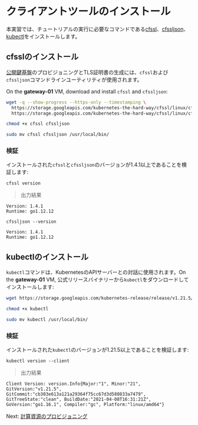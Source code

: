 # クライアントツールのインストール

本実習では、チュートリアルの実行に必要なコマンドである[cfssl](https://github.com/cloudflare/cfssl)、[cfssljson](https://github.com/cloudflare/cfssl)、[kubectl](https://kubernetes.io/docs/tasks/tools/install-kubectl)をインストールします。


## cfsslのインストール

[公開鍵基盤](https://ja.wikipedia.org/wiki/%E5%85%AC%E9%96%8B%E9%8D%B5%E5%9F%BA%E7%9B%A4)のプロビジョニングとTLS証明書の生成には、`cfssl`および`cfssljson`コマンドラインユーティリティが使用されます。

On the **gateway-01** VM, download and install `cfssl` and `cfssljson`:

```bash
wget -q --show-progress --https-only --timestamping \
  https://storage.googleapis.com/kubernetes-the-hard-way/cfssl/linux/cfssl \
  https://storage.googleapis.com/kubernetes-the-hard-way/cfssl/linux/cfssljson
```

```bash
chmod +x cfssl cfssljson
```

```bash
sudo mv cfssl cfssljson /usr/local/bin/
```

### 検証

インストールされた`cfssl`と`cfssljson`のバージョンが1.4.1以上であることを検証します:

```
cfssl version
```

> 出力結果

```
Version: 1.4.1
Runtime: go1.12.12
```

```
cfssljson --version
```
```
Version: 1.4.1
Runtime: go1.12.12
```

## kubectlのインストール

`kubectl`コマンドは、KubernetesのAPIサーバーとの対話に使用されます。On the **gateway-01** VM, 公式リリースバイナリーから`kubectl`をダウンロードしてインストールします:

```bash
wget https://storage.googleapis.com/kubernetes-release/release/v1.21.5/bin/linux/amd64/kubectl
```

```bash
chmod +x kubectl
```

```bash
sudo mv kubectl /usr/local/bin/
```

### 検証

インストールされた`kubectl`のバージョンが1.21.5以上であることを検証します:

```
kubectl version --client
```

> 出力結果

```
Client Version: version.Info{Major:"1", Minor:"21", GitVersion:"v1.21.5", GitCommit:"cb303e613a121a29364f75cc67d3d580833a7479", GitTreeState:"clean", BuildDate:"2021-04-08T16:31:21Z", GoVersion:"go1.16.1", Compiler:"gc", Platform:"linux/amd64"}
```

Next: [計算資源のプロビジョニング](03-compute-resources.md)
